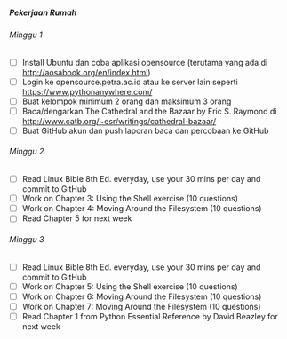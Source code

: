 ##### Pekerjaan Rumah

###### Minggu 1
- [ ] Install Ubuntu dan coba aplikasi opensource (terutama yang ada di http://aosabook.org/en/index.html)
- [ ] Login ke opensource.petra.ac.id atau ke server lain seperti https://www.pythonanywhere.com/
- [ ] Buat kelompok minimum 2 orang dan maksimum 3 orang
- [ ] Baca/dengarkan The Cathedral and the Bazaar by Eric S. Raymond di http://www.catb.org/~esr/writings/cathedral-bazaar/
- [ ] Buat GitHub akun dan push laporan baca dan percobaan ke GitHub

###### Minggu 2
- [ ] Read Linux Bible 8th Ed. everyday, use your 30 mins per day and commit to GitHub
- [ ] Work on  Chapter 3: Using the Shell exercise (10 questions)
- [ ] Work on  Chapter 4: Moving Around the Filesystem (10 questions)
- [ ] Read Chapter 5 for next week 

###### Minggu 3
- [ ] Read Linux Bible 8th Ed. everyday, use your 30 mins per day and commit to GitHub
- [ ] Work on  Chapter 5: Using the Shell exercise (10 questions)
- [ ] Work on  Chapter 6: Moving Around the Filesystem (10 questions)
- [ ] Work on  Chapter 7: Moving Around the Filesystem (10 questions)
- [ ] Read Chapter 1 from Python Essential Reference by David Beazley for next week
